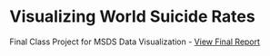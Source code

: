 # Visualizing World Suicide Rates
Final Class Project for MSDS Data Visualization - [View Final Report](https://github.com/skhaniyur/world-suicides-dataviz/blob/master/final.pdf)

